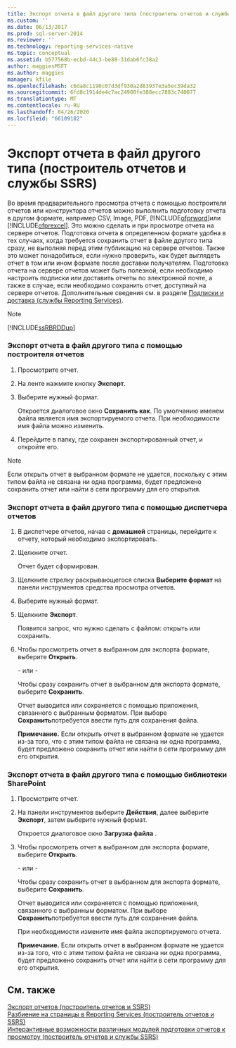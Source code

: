 ```yaml
---
title: Экспорт отчета в файл другого типа (построитель отчетов и службы SSRS) | Документация Майкрософт
ms.custom: ''
ms.date: 06/13/2017
ms.prod: sql-server-2014
ms.reviewer: ''
ms.technology: reporting-services-native
ms.topic: conceptual
ms.assetid: b577568b-ecbd-44c3-be88-31dab6fc38a2
author: maggiesMSFT
ms.author: maggies
manager: kfile
ms.openlocfilehash: c6da8c1190c07d3df930a2d83937e3a5ec39da32
ms.sourcegitcommit: 6fd8c1914de4c7ac24900fe388ecc7883c740077
ms.translationtype: MT
ms.contentlocale: ru-RU
ms.lasthandoff: 04/26/2020
ms.locfileid: "66109182"
---
```

# <a name="export-a-report-as-another-file-type-report-builder-and-ssrs"></a>Экспорт отчета в файл другого типа (построитель отчетов и службы SSRS)
  Во время предварительного просмотра отчета с помощью построителя отчетов или конструктора отчетов можно выполнить подготовку отчета в другом формате, например CSV, Image, PDF, [!INCLUDE[ofprword](../includes/ofprword-md.md)]или [!INCLUDE[ofprexcel](../includes/ofprexcel-md.md)]. Это можно сделать и при просмотре отчета на сервере отчетов. Подготовка отчета в определенном формате удобна в тех случаях, когда требуется сохранить отчет в файле другого типа сразу, не выполняя перед этим публикацию на сервере отчетов. Также это может понадобиться, если нужно проверить, как будет выглядеть отчет в том или ином формате после доставки получателям. Подготовка отчета на сервере отчетов может быть полезной, если необходимо настроить подписки или доставить отчеты по электронной почте, а также в случае, если необходимо сохранить отчет, доступный на сервере отчетов. Дополнительные сведения см. в разделе [Подписки и доставка (службы Reporting Services)](subscriptions/subscriptions-and-delivery-reporting-services.md).  
  
> [!NOTE]  
>  [!INCLUDE[ssRBRDDup](../includes/ssrbrddup-md.md)]  
  
### <a name="to-export-a-report-as-another-file-type-in-report-builder"></a>Экспорт отчета в файл другого типа с помощью построителя отчетов  
  
1.  Просмотрите отчет.  
  
2.  На ленте нажмите кнопку **Экспорт**.  
  
3.  Выберите нужный формат.  
  
     Откроется диалоговое окно **Сохранить как**. По умолчанию именем файла является имя экспортируемого отчета. При необходимости имя файла можно изменить.  
  
4.  Перейдите в папку, где сохранен экспортированный отчет, и откройте его.  
  
> [!NOTE]  
>  Если открыть отчет в выбранном формате не удается, поскольку с этим типом файла не связана ни одна программа, будет предложено сохранить отчет или найти в сети программу для его открытия.  
  
### <a name="to-export-a-report-as-another-file-type-in-report-manager"></a>Экспорт отчета в файл другого типа с помощью диспетчера отчетов  
  
1.  В диспетчере отчетов, начав с **домашней** страницы, перейдите к отчету, который необходимо экспортировать.  
  
2.  Щелкните отчет.  
  
     Отчет будет сформирован.  
  
3.  Щелкните стрелку раскрывающегося списка **Выберите формат** на панели инструментов средства просмотра отчетов.  
  
4.  Выберите нужный формат.  
  
5.  Щелкните **Экспорт**.  
  
     Появится запрос, что нужно сделать с файлом: открыть или сохранить.  
  
6.  Чтобы просмотреть отчет в выбранном для экспорта формате, выберите **Открыть**.  
  
     \- или -  
  
     Чтобы сразу сохранить отчет в выбранном для экспорта формате, выберите **Сохранить**.  
  
     Отчет выводится или сохраняется с помощью приложения, связанного с выбранным форматом. При выборе **Сохранить**потребуется ввести путь для сохранения файла.  
  
     **Примечание.** Если открыть отчет в выбранном формате не удается из-за того, что с этим типом файла не связана ни одна программа, будет предложено сохранить отчет или найти в сети программу для его открытия.  
  
### <a name="to-export-a-report-as-another-file-type-in-a-sharepoint-library"></a>Экспорт отчета в файл другого типа с помощью библиотеки SharePoint  
  
1.  Просмотрите отчет.  
  
2.  На панели инструментов выберите **Действия**, далее выберите **Экспорт**, затем выберите нужный формат.  
  
     Откроется диалоговое окно **Загрузка файла** .  
  
3.  Чтобы просмотреть отчет в выбранном для экспорта формате, выберите **Открыть**.  
  
     \- или -  
  
     Чтобы сразу сохранить отчет в выбранном для экспорта формате, выберите **Сохранить**.  
  
     Отчет выводится или сохраняется с помощью приложения, связанного с выбранным форматом. При выборе **Сохранить**потребуется ввести путь для сохранения файла.  
  
     При необходимости измените имя файла экспортируемого отчета.  
  
     **Примечание.** Если открыть отчет в выбранном формате не удается из-за того, что с этим типом файла не связана ни одна программа, будет предложено сохранить отчет или найти в сети программу для его открытия.  
  
## <a name="see-also"></a>См. также  
 [Экспорт отчетов &#40;построитель отчетов и SSRS&#41;](report-builder/export-reports-report-builder-and-ssrs.md)   
 [Разбиение на страницы в Reporting Services &#40;построитель отчетов и SSRS&#41;](report-design/pagination-in-reporting-services-report-builder-and-ssrs.md)   
 [Интерактивные возможности различных модулей подготовки отчетов к просмотру (построитель отчетов и службы SSRS)](report-builder/interactive-functionality-different-report-rendering-extensions.md)  
  
  
